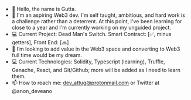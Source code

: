 - 👋 Hello, the name is Gutta. 
- :monocle_face: I'm an aspiring Web3 dev. I'm self taught, ambitious, and hard work is a challenge rather than a deterrent. At this point, I've been learning for close to a year and I'm currently working on my unguided project.
- :computer: Current Project: Dead Man's Switch. Smart Contract: [:white_check_mark:, minus getters], Front End: [:soon:]
- :purple_heart: I’m looking to add value in the Web3 space and converting to Web3 full time would be my dream. 
- :computer: Current Technologies: Solidity, Typescript (learning), Truffle, Ganache, React, and Git/Github; more will be added as I need to learn them.
- 📫 How to reach me: dev_attug@protonmail.com or Twitter at @anon_deveano

<!---
AnonDeveano/AnonDeveano is a ✨ special ✨ repository because its `README.md` (this file) appears on your GitHub profile.
You can click the Preview link to take a look at your changes.
--->
